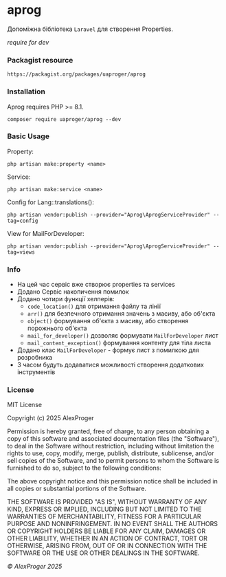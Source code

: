 # aprog

Допоміжна бібліотека `Laravel` для створення Properties.

*require for dev*

### Packagist resource

```shell
https://packagist.org/packages/uaproger/aprog
```

### Installation

Aprog requires PHP >= 8.1.

```shell
composer require uaproger/aprog --dev
```

### Basic Usage

Property:
```shell
php artisan make:property <name>
```

Service:
```shell
php artisan make:service <name>
```

Config for Lang::translations():
```shell
php artisan vendor:publish --provider="Aprog\AprogServiceProvider" --tag=config
```

View for MailForDeveloper:
```shell
php artisan vendor:publish --provider="Aprog\AprogServiceProvider" --tag=views
```


### Info

- На цей час сервіс вже створює properties та services
- Додано Сервіс накопичення помилок
- Додано чотири функції хелперів:
    - `code_location()` для отримання файлу та лінії
    - `arr()` для безпечного отримання значень з масиву, або об'єкта
    - `object()` формування об'єкта з масиву, або створення порожнього об'єкта
    - `mail_for_developer()` дозволяє формувати `MailForDeveloper` лист
    - `mail_content_exception()` формування контенту для тіла листа
- Додано клас `MailForDeveloper` - формує лист з помилкою для розробника
- З часом будуть додаватися можливості створення додаткових інструментів

### License
MIT License

Copyright (c) 2025 AlexProger

Permission is hereby granted, free of charge, to any person obtaining a copy
of this software and associated documentation files (the "Software"), to deal
in the Software without restriction, including without limitation the rights
to use, copy, modify, merge, publish, distribute, sublicense, and/or sell
copies of the Software, and to permit persons to whom the Software is
furnished to do so, subject to the following conditions:

The above copyright notice and this permission notice shall be included in all
copies or substantial portions of the Software.

THE SOFTWARE IS PROVIDED "AS IS", WITHOUT WARRANTY OF ANY KIND, EXPRESS OR
IMPLIED, INCLUDING BUT NOT LIMITED TO THE WARRANTIES OF MERCHANTABILITY,
FITNESS FOR A PARTICULAR PURPOSE AND NONINFRINGEMENT. IN NO EVENT SHALL THE
AUTHORS OR COPYRIGHT HOLDERS BE LIABLE FOR ANY CLAIM, DAMAGES OR OTHER
LIABILITY, WHETHER IN AN ACTION OF CONTRACT, TORT OR OTHERWISE, ARISING FROM,
OUT OF OR IN CONNECTION WITH THE SOFTWARE OR THE USE OR OTHER DEALINGS IN THE
SOFTWARE.

*&copy; AlexProger 2025*
